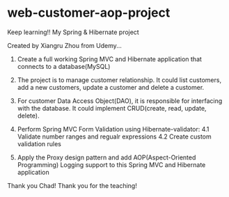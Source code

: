 # web-customer-aop-project

Keep learning!!  My Spring &amp; Hibernate project

Created by Xiangru Zhou from Udemy...


1. Create a full working Spring MVC and Hibernate application that connects to a database(MySQL)

2. The project is to manage customer relationship. It could list customers, add a new customers, update a customer and delete a customer.

3. For customer Data Access Object(DAO), it is responsible for interfacing with the database. It could implement CRUD(create, read, update, delete).

4. Perform Spring MVC Form Validation using Hibernate-validator: 
   4.1 Validate number ranges and regualr expressions
   4.2 Create custom validation rules

5. Apply the Proxy design pattern and add AOP(Aspect-Oriented Programming) Logging support to this Spring MVC and Hibernate application


Thank you Chad! Thank you for the teaching!
